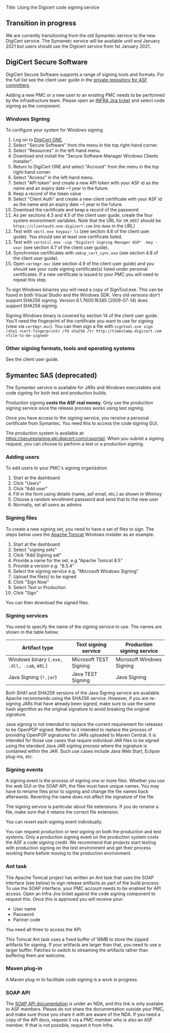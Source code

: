 Title: Using the Digicert code signing service

## Transition in progress
We are currently transitioning from the old Symantec service to the new DigiCert service. The Symanetc service will be available until end January 2021 but users should use the Digicert service from 1st January 2021.

## DigiCert Secure Software
DigiCert Secure Software supports a range of signing tools and formats. For the full list see the client user guide in the <a href="https://svn.apache.org/repos/private/committers/code-signing/digicert/" target="blank">private repository for ASF committers</a>.

Adding a new PMC or a new user to an existing PMC needs to be performed by the infrastructure team. Please open an <a href="https://issues.apache.org/jira/browse/INFRA">INFRA Jira ticket</a> and select code signing as the component.

### Windows Signing

To configure your system for Windows signing

1. Log on to <a href="one.digicert.com">DigiCert ONE</a>.
1. Select "Secure Software" from the menu in the top right-hand corner.
1. Select "Resources" in the left-hand menu.
1. Download and install the "Secure Software Manager Windows Clients Installer".
1. Return to DigiCert ONE and select "Account" from the menu in the top right-hand corner.
1. Select "Access" in the left-hand menu.
1. Select "API token" and create a new API token with your ASF id as the name and an expiry date ~1 year in the future.
1. Keep a record of the token value
1. Select "Client Auth" and create a new client certificate with your ASF id as the name and an expiry date ~1 year in the future.
1. Download the certificate and keep a record of the password
1. As per sections 4.3 and 4.5 of the client user guide, create the four system environment variables. Note that the URL for `SM_HOST` should be `https://clientauth.one.digicert.com` (no `demo` in the URL)
1. Test with `smctl.exe keypair ls` (see section 4.6 of the client user guide). You should see at least one certificate listed.
1. Test with `certutil.exe -csp "DigiCert Signing Manager KSP" -key -user` (see section 4.7 of the client user guide).
1. Synchronise certificates with `smksp_cert_sync.exe` (see section 4.8 of the client user guide).
1. Open `certmgr.msc` (see section 4.9 of the client user guide) and you should see your code signing certificate(s) listed under personal certificates. If a new certificate is issued to your PMC you will need to repeat this step.

To sign Windows binaries you will need a copy of SignTool.exe. This can be found in both Visual Studio and the Windows SDK. Very old versions don't support SHA256 signing. Version 6.1.7600.16385 (2009-07-14) does support SHA256 signing.

Signing Windows binary is covered by section 14 of the client user guide. You'll need the fingerprint of the certificate you want to use for signing (view via `certmgr.msc`). You can then sign a file with `signtool.exe sign /sha1 <cert-fingerprint> /fd sha256 /tr http://timestamp.digicert.com <file-to-be-signed>`

### Other signing formats, tools and operating systems

See the client user guide.


## Symantec SAS (deprecated)
The Symantec service is available for JARs and Windows executables and code signing for both test and production builds.

Production signing **costs the ASF real money**. Only use the production signing service once the release process works using test signing.

Once you have access to the signing service, you receive a personal certificate from Symantec. You need this to access the code signing GUI.

The production system is available at: <a href="https://securesigning.pki.digicert.com/csportal/" target="blank">https://securesigning.pki.digicert.com/csportal/</a>. When you submit a signing request, you can choose to perform a test or a production signing.

### Adding users ###

To add users to your PMC's signing organization

1. Start at the dashboard
1. Click "Users"
1. Click "Add user"
1. Fill in the form using details (name, asf email, etc.) as shown in Whimsy
1. Choose a random enrollment password and send that to the new user
1. Normally, set all users as admins

### Signing files

To create a new signing set, you need to have a set of files to sign. The steps below uses the <a href="https://tomcat.apache.org/" target="_blank">Apache Tomcat</a> Windows installer as an example.

1. Start at the dashboard
1. Select "signing sets"
1. Click "Add Signing set"
1. Provide a name for the set, e.g "Apache Tomcat 8.5"
1. Provide a version e.g. "8.5.4"
1. Select the signing service e.g. "Microsoft Windows Signing"
1. Upload the file(s) to be signed
1. Click "Sign Now"
1. Select Test or Production
1. Click "Sign"

You can then download the signed files.

### Signing services ###

You need to specify the name of the signing service to use. The names are shown in the table below:

| Artifact type                             | Text signing service   | Production signing service |
| ---                                       | ---                    | ---                        |
| Windows binary (`.exe, .dll, .cab`, etc.) | Microsoft TEST Signing | Microsoft Windows Signing  |
| Java Signing (`*.jar`)                    | Java TEST Signing      | Java Signing               |

Both SHA1 and SHA256 versions of the Java Signing service are available. Apache recommends using the SHA256 service. However, if you are re-signing JARs that have already been signed, make sure to use the same hash algorithm as the original signature to avoid breaking the original signature.

Java signing is not intended to replace the current requirement for releases to be OpenPGP signed. Neither is it intended to replace the process of providing OpenPGP signatures for JARs uploaded to Maven Central. It is intended for those use cases that require individual JAR files to be signed using the standard Java JAR signing process where the signature is contained within the JAR. Such use cases include Java Web Start, Eclipse plug-ins, etc.

### Signing events ###

A signing event is the process of signing one or more files. Whether you use the web GUI or the SOAP API, the files must have unique names. You may have to rename files prior to signing and change the file names back afterwards. Reverting the name does not affect the signature of the file.

The signing service is particular about file extensions. If you do rename a file, make sure that it retains the correct file extension.

You can revert each signing event individually.

You can request production or test signing on both the production and test systems. Only a production signing event on the production system costs the ASF a code signing credit. We recommend that projects start testing with production signing on the test environment and get their process working there before moving to the production environment.

### Ant task ###

The Apache Tomcat project has written an Ant task that uses the SOAP interface (see below) to sign release artifacts as part of the build process. To use the SOAP interface, your PMC account needs to be enabled for API access. Open an Infra Jira ticket against the code signing component to request this. Once this is approved you will receive your:

  - User name
  - Password
  - Partner code

You need all three to access the API.

This Tomcat Ant task uses a fixed buffer of 16MB to store the zipped artifacts for signing. If your artifacts are larger than that, you need to use a larger buffer. Patches to switch to streaming the artifacts rather than buffering them are welcome.

### Maven plug-in ###

A Maven plug-in to facilitate code signing is a work in progress.

### SOAP API ###

The <a href="https://svn.apache.org/repos/private/foundation/Correspondence/Symantec/" target="_blank">SOAP API documentation</a> is under an NDA, and this link is only availabe to ASF members. Please do not share the documentation outside your PMC, and make sure those you share it with are aware of the NDA. If you need a copy of the API docs, request it via a PMC member who is also an ASF member. If that is not possible, request it from Infra.


